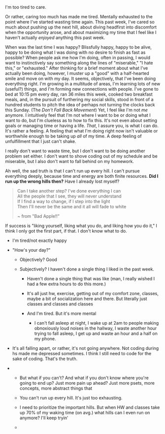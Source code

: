 I'm too tired to care.



Or rather, caring too much has made me tired. Mentally exhausted to the point where I've started wasting time again. This past week, I've cared so much about pushing up the next hill, about diving headfirst into discomfort when the opportunity arose, and about maximizing my time that I feel like I haven't actually *enjoyed* anything this past week.



When was the last time I was happy? Blissfully happy, happy to be alive, happy to be doing what I was doing with no desire to finish as fast as possible? When people ask me how I'm doing, often in passing, I would want to instinctively say something along the lines of "miserable," "I hate this," or "exhausted." After thinking for a brief moment about what I've actually been doing, however, I muster up a "good" with a half-hearted smile and move on with my day. It seems, objectively, that I've been doing everything right. I'm growing in a multitude of areas, I'm learning lots of new (useful?) things, and I'm forming new connections with people. I've gone to bed at 10:15 pm every day, ran 36 miles this week, cooked two breakfast meals, and, in the pursuit of furthering my social skills, stood in front of a hundred students to pitch the idea of perhaps not turning the clocks back this Sunday. (The *Don't Fall Back Movement*) Yet, I feel like I'm not *me* anymore. I intuitively feel that I'm not where I want to be or doing what I want to do, but I'm clueless as to how to fix this. It's not even about setting goals or managing time or having a life. *That*, I assure you, is what I can do. It's rather a feeling. A feeling that what I'm doing right now isn't valuable or worthwhile enough to be taking up *all* of my time. A deep feeling of unfulfillment that I just can't shake. 


I really don't want to waste time, but I don't want to be doing another problem set either. I don't want to shove coding out of my schedule and be miserable, but I also don't want to fall behind on my homework. 

Ah well, the sad truth is that I can't run up every hill. I can't pursue everything deeply, because time and energy are both finite resources. **Did I run up the wrong hills then?**  Have I already lost myself?

> Can I take another step? I've done everything I can  
> All the people that I see, they will never understand  
> If I find a way to change, if I step into the light  
> Then I'll never be the same and it all will fade to white
> 
> ~ from "Bad Apple!!"

If success is "liking yourself, liking what you do, and liking how you do it," I think I only got the first part, if that. I don't know what to do.







- I'm tired/not exactly happy

- "How's your day?"
  
  - Objectively? Good
  
  - Subjectively? I haven't done a single thing I liked in the past week. 
    
    - Haven't done a single thing that was like (man, I really wished I had a few extra hours to do this more.)
    
    - It's all just hw, exercise, getting out of my comfort zone, classes, maybe a bit of socialization here and there. But literally just classes and classes and classes
    
    - And I'm tired. But it's more mental
      
      -  I can't fall asleep at night, I wake up at 2am to people making obnoxiously loud noises in the hallway, I waste another hour trying to fall asleep, I get up and waste an hour and a half on my phone. 

- It's all falling apart, or rather, it's not going anywhere. Not coding during hs made me depressed sometimes. I think I still need to code for the sake of coding. That's the truth.

- - But what if you can't? And what if you don't know where you're going to end up? Just more pain up ahead? Just more psets, more concepts, more abstract things that 
  
  - You can't run up every hill. It's just too exhausting. 
  
  - I need to prioritize the important hills. But when HW and classes take up 70% of my waking time (on avg.) what hills can I even run on anymore? I'll keep tryin'
  
  - 


